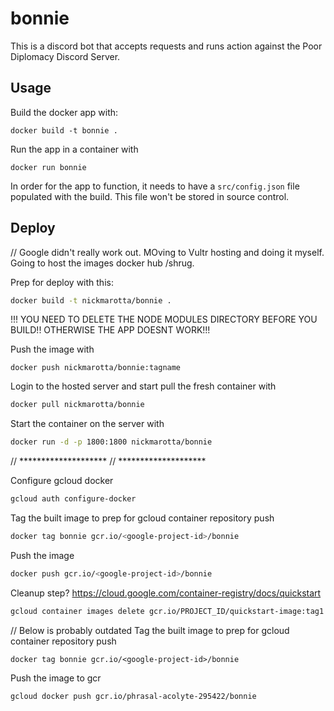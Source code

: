 # bonnie

This is a discord bot that accepts requests and runs action against the 
Poor Diplomacy Discord Server. 

## Usage 
Build the docker app with:
```shell
docker build -t bonnie .
```

Run the app in a container with 
```shell
docker run bonnie
```

In order for the app to function, it needs to have a `src/config.json` file populated with the build. This file won't be stored in source control. 

## Deploy 

// Google didn't really work out. MOving to Vultr hosting and doing it myself. Going to host the images docker hub /shrug. 

Prep for deploy with this: 
```sh
docker build -t nickmarotta/bonnie .
```
!!! YOU NEED TO DELETE THE NODE MODULES DIRECTORY BEFORE YOU BUILD!! OTHERWISE THE APP DOESNT WORK!!!


Push the image with 
```shell
docker push nickmarotta/bonnie:tagname
```

Login to the hosted server and start pull the fresh container with 
```sh
docker pull nickmarotta/bonnie
```

Start the container on the server with 
```sh
docker run -d -p 1800:1800 nickmarotta/bonnie
```


// ********************
// ********************

Configure gcloud docker 
```sh
gcloud auth configure-docker
```

Tag the built image to prep for gcloud container repository push
```sh
docker tag bonnie gcr.io/<google-project-id>/bonnie
```

Push the image 
```sh
docker push gcr.io/<google-project-id>/bonnie
```

Cleanup step? https://cloud.google.com/container-registry/docs/quickstart
```sh
gcloud container images delete gcr.io/PROJECT_ID/quickstart-image:tag1 --force-delete-tags
```

// Below is probably outdated 
Tag the built image to prep for gcloud container repository push
```shell
docker tag bonnie gcr.io/<google-project-id>/bonnie
```

Push the image to gcr 
```shell
gcloud docker push gcr.io/phrasal-acolyte-295422/bonnie
```
